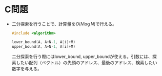# C問題
- 二分探索を行うことで、計算量を$`O(N\log N )`$で行える。
    ```c++
    #include <algorithm>

    lower_bound(A, A+N-1, A[i]+M)
    upper_bound(A, A+N-1, A[i]+M)
    ```
    二分探索を行う際にはlower_bound, upper_boundが使える。引数には、探索したい配列（ベクトル）の先頭のアドレス、最後のアドレス、検索したい数字を与える。